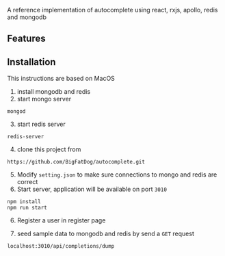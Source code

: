 A reference implementation of autocomplete using react, rxjs, apollo, redis and mongodb

## Features


## Installation
This instructions are based on MacOS
1. install mongodb and redis 
2. start mongo server
```
mongod
```
3. start redis server
```
redis-server
```
4. clone this project from
```
https://github.com/BigFatDog/autocomplete.git
```

5. Modify ``setting.json`` to make sure connections to mongo and redis are correct
6. Start server, application will be available on port `3010`
```
npm install
npm run start
```

6. Register a user in register page

7. seed sample data to mongodb and redis by send a `GET` request
```
localhost:3010/api/completions/dump

```

